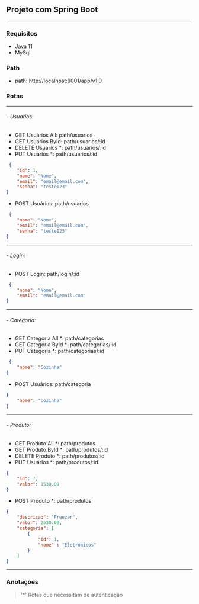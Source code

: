 ##  Projeto com Spring Boot

------------

### Requisitos
- Java 11
- MySql

### Path
- path: http://localhost:9001/app/v1.0

### Rotas

------------

###### - Usuarios:
- GET Usuários All: path/usuarios
- GET Usuários ById: path/usuarios/:id
- DELETE Usuários *: path/usuarios/:id
- PUT Usuários *: path/usuarios/:id
```json
 {
    "id": 1,
    "nome": "Nome",
    "email": "email@email.com",
    "senha": "teste123"
}
```
- POST Usuários: path/usuarios
```json
 {
    "nome": "Nome",
    "email": "email@email.com",
    "senha": "teste123"
}
```

------------

###### - Login:
- POST Login: path/login/:id
```json
 {
    "nome": "Nome",
    "email": "email@email.com"
}
```

------------

###### - Categoria:
- GET Categoria All *: path/categorias
- GET Categoria ById  *: path/categorias/:id
- PUT Categoria *: path/categorias/:id
```json
 {
	"nome": "Cozinha"
}
```
- POST Usuários: path/categoria
```json
{
	"nome": "Cozinha"
}
```

------------
###### - Produto:
- GET Produto All  *: path/produtos
- GET Produto ById  *: path/produtos/:id
- DELETE Produto  *: path/produtos/:id
- PUT Usuários  *: path/produtos/:id
```json
{
    "id": 7,    
    "valor": 1530.09
}
```
- POST Produto  *: path/produtos
```json
{
    "descricao": "Freezer",    
    "valor": 2530.09,
    "categoria": [
        {
            "id": 1,
            "nome" : "Eletrônicos"
        }
    ]
}
```

------------


### Anotações

>  '*' Rotas que necessitam de autenticação 
